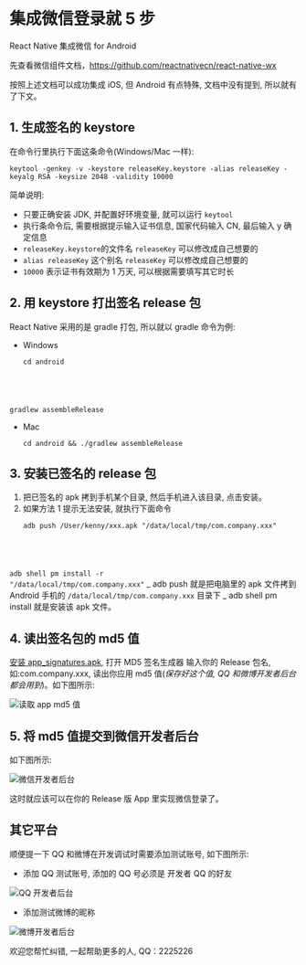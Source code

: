 # 集成微信登录就 5 步

React Native 集成微信 for Android

先查看微信组件文档，https://github.com/reactnativecn/react-native-wx

按照上述文档可以成功集成 iOS, 但 Android 有点特殊, 文档中没有提到, 所以就有了下文。

## 1. 生成签名的 keystore

在命令行里执行下面这条命令(Windows/Mac 一样):

<pre><code>keytool -genkey -v -keystore releaseKey.keystore -alias releaseKey -keyalg RSA -keysize 2048 -validity 10000</code></pre>

简单说明:

* 只要正确安装 JDK, 并配置好环境变量, 就可以运行 `keytool`
* 执行条命令后, 需要根据提示输入证书信息, 国家代码输入 CN, 最后输入 y 确定信息
* `releaseKey.keystore`的文件名 `releaseKey` 可以修改成自己想要的
* `alias releaseKey` 这个别名 `releaseKey` 可以修改成自己想要的
* `10000` 表示证书有效期为 1 万天, 可以根据需要填写其它时长

## 2. 用 keystore 打出签名 release 包

React Native 采用的是 gradle 打包, 所以就以 gradle 命令为例:

* Windows
    <pre><code>cd android
gradlew assembleRelease</code></pre>
* Mac
  <pre><code>cd android && ./gradlew assembleRelease</code></pre>

## 3. 安装已签名的 release 包

1.  把已签名的 apk 拷到手机某个目录, 然后手机进入该目录, 点击安装。
2.  如果方法 1 提示无法安装, 就执行下面命令
    <pre><code>adb push /User/kenny/xxx.apk "/data/local/tmp/com.company.xxx"
adb shell pm install -r "/data/local/tmp/com.company.xxx"</code></pre>
    _ adb push 就是把电脑里的 apk 文件拷到 Android 手机的 `/data/local/tmp/com.company.xxx` 目录下
    _ adb shell pm install 就是安装该 apk 文件。

## 4. 读出签名包的 md5 值

[安装 app_signatures.apk](https://github.com/mobileresearch/weibo_android_sdk), 打开 MD5 签名生成器 输入你的 Release 包名, 如:com.company.xxx, 读出你应用 md5 值(_保存好这个值, QQ 和微博开发者后台都会用到_)。如下图所示:

![读取 app md5 值](https://raw.githubusercontent.com/Kennytian/learning-react-native/master/images/my_app_md5.jpeg)

## 5. 将 md5 值提交到微信开发者后台

如下图所示:

![微信开发者后台](https://raw.githubusercontent.com/Kennytian/learning-react-native/master/images/wechat_auth.jpeg)

这时就应该可以在你的 Release 版 App 里实现微信登录了。

## 其它平台

顺便提一下 QQ 和微博在开发调试时需要添加测试账号, 如下图所示:

* 添加 QQ 测试账号, 添加的 QQ 号必须是 开发者 QQ 的好友

![QQ 开发者后台](https://raw.githubusercontent.com/Kennytian/learning-react-native/master/images/qq_auth.jpeg)

* 添加测试微博的昵称

![微博开发者后台](https://raw.githubusercontent.com/Kennytian/learning-react-native/master/images/weibo_auth.jpeg)

欢迎您帮忙纠错, 一起帮助更多的人, QQ：2225226
